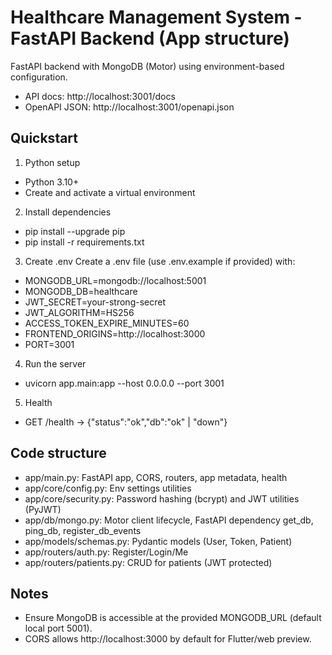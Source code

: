 # Healthcare Management System - FastAPI Backend (App structure)

FastAPI backend with MongoDB (Motor) using environment-based configuration.

- API docs: http://localhost:3001/docs
- OpenAPI JSON: http://localhost:3001/openapi.json

## Quickstart

1) Python setup
- Python 3.10+
- Create and activate a virtual environment

2) Install dependencies
- pip install --upgrade pip
- pip install -r requirements.txt

3) Create .env
Create a .env file (use .env.example if provided) with:
- MONGODB_URL=mongodb://localhost:5001
- MONGODB_DB=healthcare
- JWT_SECRET=your-strong-secret
- JWT_ALGORITHM=HS256
- ACCESS_TOKEN_EXPIRE_MINUTES=60
- FRONTEND_ORIGINS=http://localhost:3000
- PORT=3001

4) Run the server
- uvicorn app.main:app --host 0.0.0.0 --port 3001

5) Health
- GET /health -> {"status":"ok","db":"ok" | "down"}

## Code structure
- app/main.py: FastAPI app, CORS, routers, app metadata, health
- app/core/config.py: Env settings utilities
- app/core/security.py: Password hashing (bcrypt) and JWT utilities (PyJWT)
- app/db/mongo.py: Motor client lifecycle, FastAPI dependency get_db, ping_db, register_db_events
- app/models/schemas.py: Pydantic models (User, Token, Patient)
- app/routers/auth.py: Register/Login/Me
- app/routers/patients.py: CRUD for patients (JWT protected)

## Notes
- Ensure MongoDB is accessible at the provided MONGODB_URL (default local port 5001).
- CORS allows http://localhost:3000 by default for Flutter/web preview.
